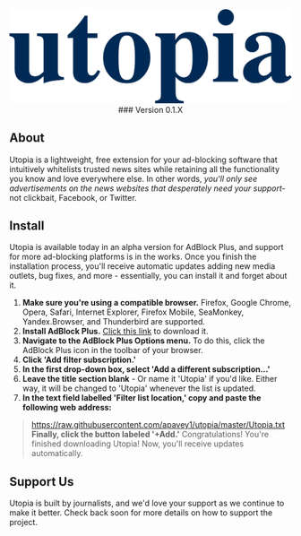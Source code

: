 <div align="center">
    <img src="https://raw.githubusercontent.com/apavey1/utopia/master/docs/utopialogo.png" width="800" />
    ### Version 0.1.X
</div>

## About
Utopia is a lightweight, free extension for your ad-blocking software that intuitively whitelists trusted news sites while retaining all the functionality you know and love everywhere else. In other words, *you'll only see advertisements on the news websites that desperately need your support-* not clickbait, Facebook, or Twitter.

## Install
Utopia is available today in an alpha version for AdBlock Plus, and support for more ad-blocking platforms is in the works. Once you finish the installation process, you'll receive automatic updates adding new media outlets, bug fixes, and more - essentially, you can install it and forget about it.
1. **Make sure you're using a compatible browser.** Firefox, Google Chrome, Opera, Safari, Internet Explorer, Firefox Mobile, SeaMonkey, Yandex.Browser, and Thunderbird are supported.
2. **Install AdBlock Plus.** [Click this link](https://adblockplus.org/en/) to download it.
3. **Navigate to the AdBlock Plus Options menu.** To do this, click the AdBlock Plus icon in the toolbar of your browser.
4. **Click 'Add filter subscription.'**
5. **In the first drop-down box, select 'Add a different subscription...'**
6. **Leave the title section blank** - Or name it 'Utopia' if you'd like. Either way, it will be changed to 'Utopia' whenever the list is updated.
7. **In the text field labelled 'Filter list location,' copy and paste the following web address:**
> https://raw.githubusercontent.com/apavey1/utopia/master/Utopia.txt
**Finally, click the button labeled '+Add.'** Congratulations! You're finished downloading Utopia! Now, you'll receive updates automatically.

## Support Us
Utopia is built by journalists, and we'd love your support as we continue to make it better. Check back soon for more details on how to support the project.
